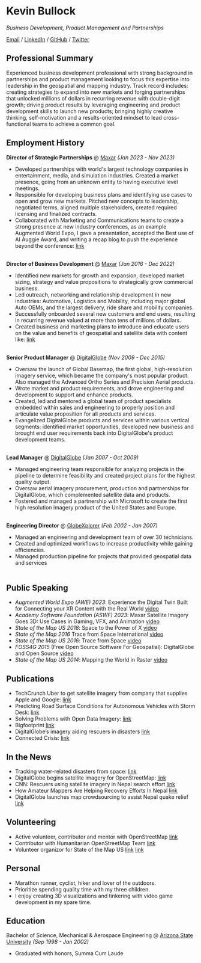 # Kevin Bullock

_Business Development, Product Management and Partnerships_ <br>

[Email](mailto:kev.bullock10@gmail.com) / [LinkedIn](https://www.linkedin.com/in/kevbullock/) / [GitHub](https://github.com/kevinbullock/) / [Twitter](https://twitter.com/kevin_bullock/) 

## Professional Summary

Experienced business development professional with strong background in partnerships and product management
looking to focus this expertise into leadership in the geospatial and mapping industry. Track record includes: creating
strategies to expand into new markets and forging partnerships that unlocked millions of dollars in recurring revenue
with double-digit growth; driving product results by leveraging engineering and product development skills to launch
new products; bringing highly creative thinking, self-motivation and a results-oriented mindset to lead cross-functional
teams to achieve a common goal.

## Employment History

**Director of Strategic Partnerships** @ [Maxar](https://www.maxar.com/) _(Jan 2023 - Nov 2023)_ <br>
  - Developed partnerships with world's largest technology companies in entertainment, media, and simulation industries.
Created a market presence, going from an unknown entity to having executive level meetings.
  - Responsible for developing business plans and identifying use cases to open and grow new markets. Pitched new concepts
to leadership, negotiated terms, aligned multiple stakeholders, created required licensing and finalized contracts.
  - Collaborated with Marketing and Communications teams to create a strong presence at new industry conferences, as an
example Augmented World Expo, I gave a presentation, accepted the Best use of AI Auggie Award, and writing a recap blog to
push the experience beyond the conference: [link](https://blog.maxar.com/earth-intelligence/2023/in-awe-of-the-extended-reality-community)
<br><br>

**Director of Business Development** @ [Maxar](https://www.maxar.com/) _(Jan 2016 - Dec 2022)_ <br>
  - Identified new markets for growth and expansion, developed market sizing, strategy and value propositions to strategically
grow commercial business.
  - Led outreach, networking and relationship development in new industries: Automotive, Logistics and Mobility, including
major global Auto OEMs, and the largest delivery, ride share and mobility companies.
  - Successfully onboarded several new customers and end users, resulting in recurring revenue valued at more than tens of
millions of dollars.
  - Created business and marketing plans to introduce and educate users on the value and benefits of geospatial and satellite
data with content like: [link](https://explore.maxar.com/mapping-the-last-mile) 
<br><br>

**Senior Product Manager** @ [DigitalGlobe](https://www.digitalglobe.com/) _(Nov 2009 - Dec 2015)_ <br>
  - Oversaw the launch of Global Basemap, the first global, high-resolution imagery service, which became the company's most
popular product. Also managed the Advanced Ortho Series and Precision Aerial products.
  - Wrote market and product requirements, and drove engineering and development to support and enhance products.
  - Created, led and mentored a global team of product specialists embedded within sales and engineering to properly position
and articulate value proposition for all products and services.
  - Evangelized DigitalGlobe products and services within various vertical segments: identified market opportunities, developed
new business and brought end user requirements back into DigitalGlobe's product development teams.
<br><br>

**Lead Manager** @ [DigitalGlobe](https://www.digitalglobe.com/) _(Jan 2007 - Oct 2009)_ <br>
  - Managed engineering team responsible for analyzing projects in the pipeline to determine feasibility and created project
plans for the highest quality output.
  - Oversaw aerial imagery procurement, production and partnerships for DigitalGlobe, which complemented satellite data and
products.
  - Fostered and managed a partnership with Microsoft to create the first high resolution imagery product of the United States
and Europe.
<br><br>

**Engineering Director** @ [GlobeXplorer](https://www.digitalglobe.com/) _(Feb 2002 - Jan 2007)_ <br>
  - Managed an engineering and development team of over 30 technicians.
  - Created and optimized workflows to increase productivity while gaining efficiencies.
  - Managed production pipeline for projects that provided geospatial data and services
<br><br>

## Public Speaking
   - *Augmented World Expo (AWE) 2023*: Experience the Digital Twin Built for Connecting your XR Content with the Real World [video](https://www.youtube.com/watch?v=rvIN9K7RYmw)
   - *Academy Software Foundation (ASWF) 2023*: Maxar Satellite Imagery Goes 3D: Use Cases in Gaming, VFX, and Animation [video](https://www.youtube.com/watch?v=RYRAvFpWKyk)
   - *State of the Map US 2018*: Space to the Power of X [video](https://www.youtube.com/watch?v=AI8e6EtSr3g)
   - *State of the Map 2016* Trace from Space International [video](https://www.youtube.com/watch?v=XDR3etu8z8Q)
   - *State of the Map US 2016*: Trace from Space [video](https://www.youtube.com/watch?v=1dh60heskmo)
   - *FOSS4G 2015* (Free Open Source Software For Geospatial): DigitalGlobe and Open Source [video](https://vimeo.com/142215055)
   - *State of the Map US 2014*: Mapping the World in Raster [video](https://www.youtube.com/watch?v=IyCeqMuBV98)

## Publications

  - TechCrunch Uber to get satellite imagery from company that supplies Apple and Google: [link](https://techcrunch.com/2016/07/19/uber-digitalglobe/)
  - Predicting Road Surface Conditions for Autonomous Vehicles with Storm Desk: [link](https://blog.maxar.com/earth-intelligence/2020/predicting-road-surface-conditions-for-autonomous-vehicles-with-storm-desk)
  - Solving Problems with Open Data Imagery: [link](https://aws.amazon.com/blogs/publicsector/solving-problems-with-open-data-imagery-qa-with-digitalglobe-and-hot/)
  - Bigfootprint [link](https://medium.com/@kevin_bullock/bigfootprint-5dbfa7871ead)
  - DigitalGlobe’s imagery aiding rescuers in disasters [link](https://www.bizjournals.com/denver/print-edition/2015/11/06/digitalglobe-s-imagery-aiding-rescuers-in.html)
  - Connected Crisis: [link](https://trajectorymagazine.com/connected-crisis/)

## In the News

  - Tracking water-related disasters from space: [link](https://www.9news.com/article/tech/science/tracking-water-related-disasters-from-space/73-340879357)
  - DigitalGlobe begins satellite imagery for OpenStreetMap: [link](https://www.geospatialworld.net/news/digitalglobe-begins-satellite-imagery-openstreetmap/)
  - CNN: Rescuers using satellite imagery in Nepal search effort [link](https://www.youtube.com/watch?v=IBQofBWteUs)
  - How Amateur Mappers Are Helping Recovery Efforts In Nepal [link](https://www.bloomberg.com/news/articles/2015-04-28/how-amateur-mappers-are-helping-recovery-efforts-in-nepal)
  - DigitalGlobe launches map crowdsourcing to assist Nepal quake relief [link](https://www.denverpost.com/2015/04/27/digitalglobe-launches-map-crowdsourcing-to-assist-nepal-quake-relief/)

## Volunteering
   - Active volunteer, contributor and mentor with OpenStreetMap [link](https://www.openstreetmap.org)
   - Contributor with Humanitarian OpenStreetMap Team [link](https://www.hotosm.org/)
   - Volunteer organizor for State of the Map US [link](https://openstreetmap.us/events/state-of-the-map-us/) [link](https://openstreetmap.us/news/2017/01/sotmus-2017-announcement/)
  
## Personal
   - Marathon runner, cyclist, hiker and lover of the outdoors. 
   - Prioritize spending quality time with my three children. 
   - I enjoy creating 3D visualizations and tinkering with video game development in my spare time. 

## Education

Bachelor of Science, Mechanical & Aerospace Engineering @ [Arizona State University](https://www.asu.edu/) _(Sep 1998 - Jan 2002)_ <br>
   - Graduated with honors, Summa Cum Laude 

